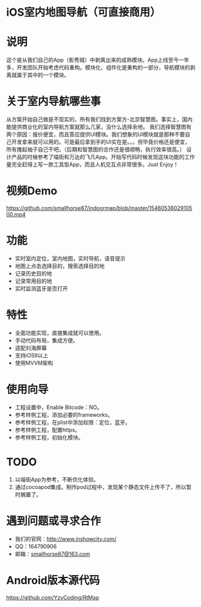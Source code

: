 # iOS室内地图导航（可直接商用）

# 说明
这个是从我们自己的App（影秀城）中剥离出来的成熟模块。App上线至今一年多，开发团队开始考虑代码重构。模块化、组件化是重构的一部分，导航模块的剥离就属于其中的一个模块。

# 关于室内导航哪些事
从方案开始自己做是不现实的，所有我们找到方案方-北京智慧图。事实上，国内能提供商业化的室内导航方案就那么几家，没什么选择余地。
我们选择智慧图有两个原因：报价便宜，而且答应提供UI模块。我们想象的UI模块就是那种不要自己开发拿来就可以用的。可是最后拿到手的UI实在是。。。但毕竟价格还是便宜，所有撸起袖子自己干吧。（后期和智慧图的合作还是很顺畅，执行效率很高。）
设计产品的时候参考了喵街和万达的飞凡App。开始写代码时候发现这块功能的工作量完全赶得上写一款工具型App，而且人机交互点非常很多。Just Enjoy！

# 视频Demo
https://github.com/smallhorse87/indoormap/blob/master/1546053802910500.mp4

# 功能
- 实时室内定位，室内地图，实时导航，语音提示
- 地图上点击选择目的，搜索选择目的地
- 记录历史目的地
- 记录常用目的地
- 实时监测蓝牙是否打开

# 特性

- 全面功能实现，直接集成就可以使用。
- 手动代码布局，集成方便。
- 适配刘海屏幕
- 支持iOS9以上
- 使用MVVM架构

# 使用向导
- 工程设置中，Enable Bitcode：NO。
- 参考样例工程，添加必要的frameworks。
- 参考样例工程，在plist中添加权限：定位，蓝牙。
- 参考样例工程，配置https。
- 参考样例工程，初始化模块。


# TODO
1. 以喵街App为参考，不断优化体验。
2. 通过cocoapod集成。制作pod过程中，发现某个静态文件上传不了，所以暂时搁置了。

# 遇到问题或寻求合作
- 我们的官网：http://www.inshowcity.com/
- QQ：164790906
- 邮箱：smallhorse87@163.com

# Android版本源代码
https://github.com/YzyCoding/RtMap

